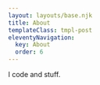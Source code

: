 ```yaml
---
layout: layouts/base.njk
title: About
templateClass: tmpl-post
eleventyNavigation:
  key: About
  order: 6
---
```


I code and stuff.